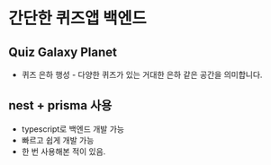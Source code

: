 # 간단한 퀴즈앱 백엔드

## **Quiz Galaxy Planet**

- 퀴즈 은하 행성 - 다양한 퀴즈가 있는 거대한 은하 같은 공간을 의미합니다.

## nest + prisma 사용

- typescript로 백엔드 개발 가능
- 빠르고 쉽게 개발 가능
- 한 번 사용해본 적이 있음.
